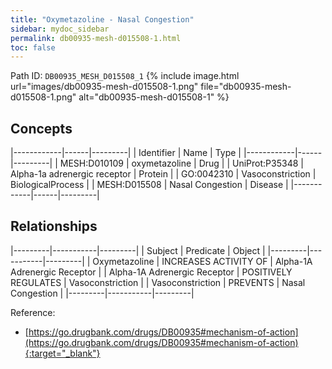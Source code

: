 ```yaml
---
title: "Oxymetazoline - Nasal Congestion"
sidebar: mydoc_sidebar
permalink: db00935-mesh-d015508-1.html
toc: false 
---
```



Path ID: `DB00935_MESH_D015508_1`
{% include image.html url="images/db00935-mesh-d015508-1.png" file="db00935-mesh-d015508-1.png" alt="db00935-mesh-d015508-1" %}

## Concepts

|------------|------|---------|
| Identifier | Name | Type    |
|------------|------|---------|
| MESH:D010109 | oxymetazoline | Drug |
| UniProt:P35348 | Alpha-1a adrenergic receptor | Protein |
| GO:0042310 | Vasoconstriction | BiologicalProcess |
| MESH:D015508 | Nasal Congestion | Disease |
|------------|------|---------|

## Relationships

|---------|-----------|---------|
| Subject | Predicate | Object  |
|---------|-----------|---------|
| Oxymetazoline | INCREASES ACTIVITY OF | Alpha-1A Adrenergic Receptor |
| Alpha-1A Adrenergic Receptor | POSITIVELY REGULATES | Vasoconstriction |
| Vasoconstriction | PREVENTS | Nasal Congestion |
|---------|-----------|---------|

Reference:
  - [https://go.drugbank.com/drugs/DB00935#mechanism-of-action](https://go.drugbank.com/drugs/DB00935#mechanism-of-action){:target="_blank"}